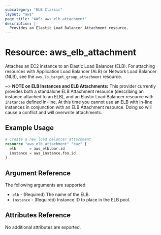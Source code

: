 ```yaml
---
subcategory: "ELB Classic"
layout: "aws"
page_title: "AWS: aws_elb_attachment"
description: |-
  Provides an Elastic Load Balancer Attachment resource.
---
```


# Resource: aws_elb_attachment

Attaches an EC2 instance to an Elastic Load Balancer (ELB). For attaching resources with Application Load Balancer (ALB) or Network Load Balancer (NLB), see the `aws_lb_target_group_attachment` resource.

~> **NOTE on ELB Instances and ELB Attachments:** This provider currently provides
both a standalone ELB Attachment resource (describing an instance attached to
an ELB), and an Elastic Load Balancer resource with
`instances` defined in-line. At this time you cannot use an ELB with in-line
instances in conjunction with an ELB Attachment resource. Doing so will cause a
conflict and will overwrite attachments.

## Example Usage

```terraform
# Create a new load balancer attachment
resource "aws_elb_attachment" "baz" {
  elb      = aws_elb.bar.id
  instance = aws_instance.foo.id
}
```

## Argument Reference

The following arguments are supported:

* `elb` - (Required) The name of the ELB.
* `instance` - (Required) Instance ID to place in the ELB pool.

## Attributes Reference

No additional attributes are exported.
